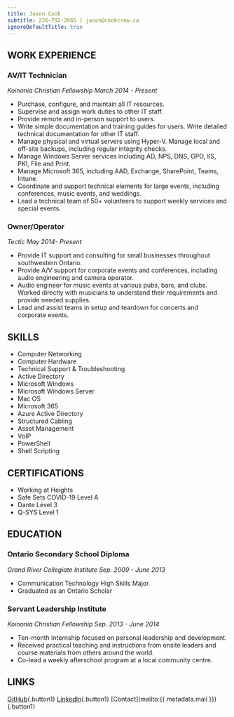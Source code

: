 ```yaml
---
title: Jason Cook
subtitle: 226-792-2665 | jason@cookcrew.ca
ignoreDefaultTitle: true
---
```


## WORK EXPERIENCE

### AV/IT Technician

_Koinonia Christian Fellowship_
_March 2014 - Present_

- Purchase, configure, and maintain all IT resources.
- Supervise and assign work duties to other IT staff.
- Provide remote and in-person support to users.
- Write simple documentation and training guides for users. Write detailed technical documentation for other IT staff.
- Manage physical and virtual servers using Hyper-V. Manage local and off-site backups, including regular integrity checks.
- Manage Windows Server services including AD, NPS, DNS, GPO, IIS, PKI, File and Print.
- Manage Microsoft 365, including AAD, Exchange, SharePoint, Teams, Intune.
- Coordinate and support technical elements for large events, including conferences, music events, and weddings.
- Lead a technical team of 50+ volunteers to support weekly services and special events.

### Owner/Operator

_Tectic_
_May 2014- Present_

- Provide IT support and consulting for small businesses throughout southwestern Ontario.
- Provide A/V support for corporate events and conferences, including audio engineering and camera operator.
- Audio engineer for music events at various pubs, bars, and clubs. Worked directly with musicians to understand their requirements and provide needed supplies.
- Lead and assist teams in setup and teardown for concerts and corporate events.

## SKILLS

- Computer Networking
- Computer Hardware
- Technical Support & Troubleshooting
- Active Directory
- Microsoft Windows
- Microsoft Windows Server
- Mac OS
- Microsoft 365
- Azure Active Directory
- Structured Cabling
- Asset Management
- VoIP
- PowerShell
- Shell Scripting

## CERTIFICATIONS

- Working at Heights
- Safe Sets COVID-19 Level A
- Dante Level 3
- Q-SYS Level 1

## EDUCATION

### Ontario Secondary School Diploma

_Grand River Collegiate Institute_
_Sep. 2009 - June 2013_

- Communication Technology High Skills Major
- Graduated as an Ontario Scholar

### Servant Leadership Institute

_Koinonia Christian Fellowship_
_Sep. 2013 - June 2014_

- Ten-month internship focused on personal leadership and development.
- Received practical teaching and instructions from onsite leaders and course materials from others around the world.
- Co-lead a weekly afterschool program at a local community centre.

## LINKS

[GitHub](https://github.com/JasonCook599){.button1} [LinkedIn](https://www.linkedin.com/){.button1} [Contact](mailto:{{ metadata.mail }}){.button1}
